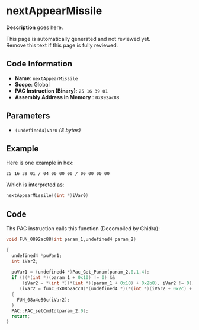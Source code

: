# nextAppearMissile

**Description** goes here.

This page is automatically generated and not reviewed yet.<br>Remove this text if this page is fully reviewed.

## Code Information

- **Name**: `nextAppearMissile`
- **Scope**: Global
- **PAC Instruction (Binary)**: `25 16 39 01`
- **Assembly Address in Memory** : `0x892ac88`

## Parameters

- `(undefined4)Var0` *(8 bytes)*

## Example

Here is one example in hex:

```25 16 39 01 / 04 00 00 00 / 00 00 00 00```

Which is interpreted as:

```c
nextAppearMissile((int *)iVar0)
```

## Code

Ths PAC instruction calls this function (Decompiled by Ghidra):

```c
void FUN_0892ac88(int param_1,undefined4 param_2)

{
  undefined4 *puVar1;
  int iVar2;
  
  puVar1 = (undefined4 *)Pac_Get_Param(param_2,0,1,4);
  if (((*(int *)(param_1 + 0x10) != 0) &&
      (iVar2 = *(int *)(*(int *)(param_1 + 0x10) + 0x2b8), iVar2 != 0)) &&
     (iVar2 = func_0x08b2acc0(*(undefined4 *)(*(int *)(iVar2 + 0x2c) + 0x54),*puVar1), iVar2 != 0))
  {
    FUN_08a4e80c(iVar2);
  }
  PAC::PAC_setCmdId(param_2,0);
  return;
}
```

